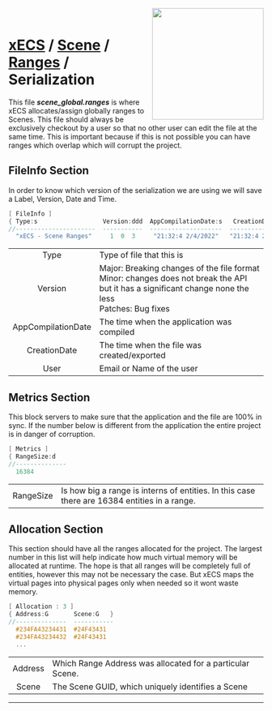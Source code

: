 <img src="https://i.imgur.com/TyjrCTS.jpg" align="right" width="220px" /><br>
# [xECS](xecs.md) / [Scene](xecs_scene.md) / [Ranges](xecs_scene_ranges.md) / Serialization

This file ***scene_global.ranges*** is where xECS allocates/assign globally ranges to Scenes. This file should always be exclusively checkout by a user so that no other user can edit the file at the same time. This is important because if this is not possible you can have ranges which overlap which will corrupt the project.

## FileInfo Section

In order to know which version of the serialization we are using we will save a Label, Version, Date and Time.

~~~cpp
[ FileInfo ]
{ Type:s                  Version:ddd  AppCompilationDate:s   CreationDate:s     User:s }
//----------------------  -----------  --------------------  ------------------  --------------
  "xECS - Scene Ranges"     1  0  3     "21:32:4 2/4/2022"   "21:32:4 2/4/2022"  "Pepe"
~~~

|||
|:------------------:|-------------|
| Type               | Type of file that this is | 
| Version            | Major: Breaking changes of the file format <br> Minor: changes does not break the API but it has a significant change none the less <br> Patches: Bug fixes | 
| AppCompilationDate | The time when the application was compiled |
| CreationDate       | The time when the file was created/exported |
| User               | Email or Name of the user |

## Metrics Section

This block servers to make sure that the application and the file are 100% in sync. If the number below is different from the application the entire project is in danger of corruption.

~~~cpp
[ Metrics ]
{ RangeSize:d    
//-------------- 
  16384          
~~~

|||
|:------------------:|-------------|
| RangeSize          | Is how big a range is interns of entities. In this case there are 16384 entities in a range. |

## Allocation Section

This section should have all the ranges allocated for the project. The largest number in this list will help indicate how much virtual memory will be allocated at runtime. The hope is that all ranges will be completely full of entities, however this may not be necessary the case. But xECS maps the virtual pages into physical pages only when needed so it wont waste memory. 

~~~cpp
[ Allocation : 3 ]
{ Address:G       Scene:G   }
//--------------  -----------
  #234FA43234431  #24F43431
  #234FA43234432  #24F43431
  ...
~~~

|||
|:------------------:|-------------|
| Address            | Which Range Address was allocated for a particular Scene. |
| Scene              | The Scene GUID, which uniquely identifies a Scene |


---